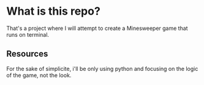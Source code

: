 # What is this repo?

That's a project where I will attempt to create a Minesweeper game that runs on terminal.

## Resources

For the sake of simplicite, i'll be only using python and focusing on the logic of the game, not the look.